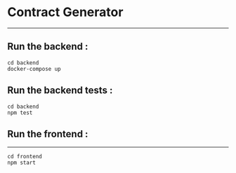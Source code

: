 # Contract Generator
----------------------------------------------------------------

## Run the backend : 
```
cd backend
docker-compose up

```
## Run the backend tests : 

```
cd backend
npm test

```
## Run the frontend :
--------------------------------------------------------------
```
cd frontend
npm start

```